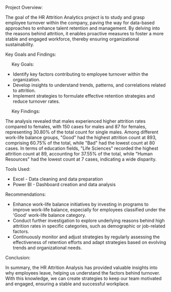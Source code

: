 Project Overview:

The goal of the HR Attrition Analytics project is to study and grasp employee turnover within the company, paving the way for data-based approaches to enhance talent retention and management. By delving into the reasons behind attrition, it enables proactive measures to foster a more stable and engaged workforce, thereby ensuring organizational sustainability.



Key Goals and Findings:

     Key Goals:   

* Identify key factors contributing to employee turnover within the organization.
* Develop insights to understand trends, patterns, and correlations related to attrition.
* Implement strategies to formulate effective retention strategies and reduce turnover rates.

     Key Findings:

The analysis revealed that males experienced higher attrition rates compared to females, with 150 cases for males and 87 for females, representing 30.80% of the total count for single males.
Among different work-life balance groups, "Good" had the highest attrition count at 893, comprising 60.75% of the total, while "Bad" had the lowest count at 80 cases.
In terms of education fields, "Life Sciences" recorded the highest attrition count at 89, accounting for 37.55% of the total, while "Human Resources" had the lowest count at 7 cases, indicating a wide disparity.



Tools Used:

* Excel - Data cleaning and data preparation
* Power BI - Dashboard creation and data analysis   



Recommendations:

* Enhance work-life balance initiatives by investing in programs to improve work-life balance, especially for employees classified under the 'Good' work-life balance category.
* Conduct further investigation to explore underlying reasons behind high attrition rates in specific categories, such as demographic or job-related factors.
* Continuously monitor and adjust strategies by regularly assessing the effectiveness of retention efforts and adapt strategies based on evolving trends and organizational needs.



Conclusion:

In summary, the HR Attrition Analysis has provided valuable insights into why employees leave, helping us understand the factors behind turnover. With this knowledge, we can create strategies to keep our team motivated and engaged, ensuring a stable and successful workplace.
